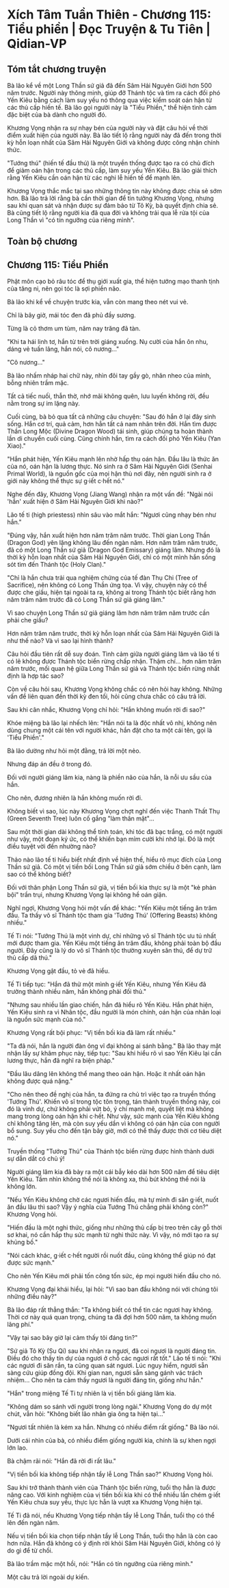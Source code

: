 # Xích Tâm Tuần Thiên - Chương 115: Tiểu phiền | Đọc Truyện & Tu Tiên | Qidian-VP



## Tóm tắt chương truyện

Bà lão kể về một Long Thần sứ giả đã đến Sâm Hải Nguyên Giới hơn 500 năm trước. Người này thông minh, giúp đỡ Thánh tộc và tìm ra cách đối phó Yến Kiêu bằng cách làm suy yếu nó thông qua việc kiểm soát oán hận từ các thủ cấp hiến tế. Bà lão gọi người này là "Tiểu Phiền," thể hiện tình cảm đặc biệt của bà dành cho người đó.

Khương Vọng nhận ra sự nhạy bén của người này và đặt câu hỏi về thời điểm xuất hiện của người này. Bà lão tiết lộ rằng người này đã đến trong thời kỳ hỗn loạn nhất của Sâm Hải Nguyên Giới và không được công nhận chính thức.

"Tướng thú" (hiến tế đầu thú) là một truyền thống được tạo ra có chủ đích để giảm oán hận trong các thủ cấp, làm suy yếu Yến Kiêu. Bà lão giải thích rằng Yến Kiêu cần oán hận từ các nghi lễ hiến tế để mạnh lên.

Khương Vọng thắc mắc tại sao những thông tin này không được chia sẻ sớm hơn. Bà lão trả lời rằng bà cần thời gian để tin tưởng Khương Vọng, nhưng sau khi quan sát và nhận được sự đảm bảo từ Tô Kỳ, bà quyết định chia sẻ. Bà cũng tiết lộ rằng người kia đã qua đời và không trải qua lễ rửa tội của Long Thần vì "có tín ngưỡng của riêng mình".


## Toàn bộ chương

## Chương 115: Tiểu Phiền

Phật môn cạo bỏ râu tóc để thụ giới xuất gia, thể hiện tướng mạo thanh tịnh của tăng ni, nên gọi tóc là sợi phiền não.

Bà lão khi kể về chuyện trước kia, vẫn còn mang theo nét vui vẻ.

Chỉ là bây giờ, mái tóc đen đã phủ đầy sương.

Từng là cỏ thơm um tùm, năm nay trăng đã tàn.

"Khi ta hái linh tơ, hắn từ trên trời giáng xuống. Nụ cười của hắn ôn nhu, dáng vẻ tuấn lãng, hắn nói, cô nương..."

"Cô nương..."

Bà lão nhấm nháp hai chữ này, nhìn đôi tay gầy gò, nhăn nheo của mình, bỗng nhiên trầm mặc.

Tất cả tiếc nuối, thẫn thờ, nhớ mãi không quên, lưu luyến không rời, đều nằm trong sự im lặng này.

Cuối cùng, bà bỏ qua tất cả những câu chuyện: "Sau đó hắn ở lại đây sinh sống. Hắn cơ trí, quả cảm, hơn hẳn tất cả nam nhân trên đời. Hắn tìm được Thần Long Mộc (Divine Dragon Wood) tái sinh, giúp chúng ta hoàn thành lần di chuyển cuối cùng. Cũng chính hắn, tìm ra cách đối phó Yến Kiêu (Yan Xiao)."

"Hắn phát hiện, Yến Kiêu mạnh lên nhờ hấp thụ oán hận. Đầu lâu là thức ăn của nó, oán hận là lương thực. Nó sinh ra ở Sâm Hải Nguyên Giới (Senhai Primal World), là nguồn gốc của mọi hận thù nơi đây, nên người sinh ra ở giới này không thể thực sự g·iết c·hết nó."

Nghe đến đây, Khương Vọng (Jiang Wang) nhận ra một vấn đề: "Ngài nói 'hắn' xuất hiện ở Sâm Hải Nguyên Giới khi nào?"

Lão tế ti (high priestess) nhìn sâu vào mắt hắn: "Ngươi cũng nhạy bén như hắn."

"Đúng vậy, hắn xuất hiện hơn năm trăm năm trước. Thời gian Long Thần (Dragon God) yên lặng không lâu đến ngàn năm. Hơn năm trăm năm trước, đã có một Long Thần sứ giả (Dragon God Emissary) giáng lâm. Nhưng đó là thời kỳ hỗn loạn nhất của Sâm Hải Nguyên Giới, chỉ có một mình hắn sống sót tìm đến Thánh tộc (Holy Clan)."

"Chỉ là hắn chưa trải qua nghiệm chứng của tế đàn Thụ Chi (Tree of Sacrifice), nên không có Long Thần ứng tọa. Vì vậy, chuyện này có thể được che giấu, hiện tại ngoài ta ra, không ai trong Thánh tộc biết rằng hơn năm trăm năm trước đã có Long Thần sứ giả giáng lâm."

Vì sao chuyện Long Thần sứ giả giáng lâm hơn năm trăm năm trước cần phải che giấu?

Hơn năm trăm năm trước, thời kỳ hỗn loạn nhất của Sâm Hải Nguyên Giới là như thế nào? Và vì sao lại hình thành?

Câu hỏi đầu tiên rất dễ suy đoán. Tình cảm giữa người giáng lâm và lão tế ti có lẽ không được Thánh tộc biển rừng chấp nhận. Thậm chí... hơn năm trăm năm trước, mối quan hệ giữa Long Thần sứ giả và Thánh tộc biển rừng nhất định là hợp tác sao?

Còn về câu hỏi sau, Khương Vọng không chắc có nên hỏi hay không. Những vấn đề liên quan đến thời kỳ đen tối, hỏi cũng chưa chắc có câu trả lời.

Sau khi cân nhắc, Khương Vọng chỉ hỏi: "Hắn không muốn rời đi sao?"

Khóe miệng bà lão lại nhếch lên: "Hắn nói ta là độc nhất vô nhị, không nên dùng chung một cái tên với người khác, hắn đặt cho ta một cái tên, gọi là 'Tiểu Phiền'."

Bà lão dường như hỏi một đằng, trả lời một nẻo.

Nhưng đáp án đều ở trong đó.

Đối với người giáng lâm kia, nàng là phiền não của hắn, là nỗi ưu sầu của hắn.

Cho nên, đương nhiên là hắn không muốn rời đi.

Không biết vì sao, lúc này Khương Vọng chợt nghĩ đến việc Thanh Thất Thụ (Green Seventh Tree) luôn cố gắng "làm thân mật"...

Sau một thời gian dài không thể tính toán, khi tóc đã bạc trắng, có một người như vậy, một đoạn ký ức, có thể khiến bạn mỉm cười khi nhớ lại. Đó là một điều tuyệt vời đến nhường nào?

Thảo nào lão tế ti hiểu biết nhất định về hiện thế, hiểu rõ mục đích của Long Thần sứ giả. Có một vị tiền bối Long Thần sứ giả sớm chiều ở bên cạnh, làm sao có thể không biết?

Đối với thân phận Long Thần sứ giả, vị tiền bối kia thực sự là một "kẻ phản bội" trần trụi, nhưng Khương Vọng lại không hề oán giận.

Nghĩ ngợi, Khương Vọng hỏi một vấn đề khác: "Yến Kiêu một tiếng ăn trăm đầu. Ta thấy võ sĩ Thánh tộc tham gia 'Tướng Thú' (Offering Beasts) không nhiều."

Tế Ti nói: "Tướng Thú là một vinh dự, chỉ những võ sĩ Thánh tộc ưu tú nhất mới được tham gia. Yến Kiêu một tiếng ăn trăm đầu, không phải toàn bộ đầu người. Đây cũng là lý do võ sĩ Thánh tộc thường xuyên săn thú, để dự trữ thủ cấp dã thú."

Khương Vọng gật đầu, tỏ vẻ đã hiểu.

Tế Ti tiếp tục: "Hắn đã thử một mình g·iết Yến Kiêu, nhưng Yến Kiêu đã trưởng thành nhiều năm, hắn không phải đối thủ."

"Nhưng sau nhiều lần giao chiến, hắn đã hiểu rõ Yến Kiêu. Hắn phát hiện, Yến Kiêu sinh ra vì Nhân tộc, đầu người là món chính, oán hận của nhân loại là nguồn sức mạnh của nó."

Khương Vọng rất bội phục: "Vị tiền bối kia đã làm rất nhiều."

"Ta đã nói, hắn là người đàn ông vĩ đại không ai sánh bằng." Bà lão thay mặt nhận lấy sự khâm phục này, tiếp tục: "Sau khi hiểu rõ vì sao Yến Kiêu lại cần lương thực, hắn đã nghĩ ra biện pháp."

"Đầu lâu dâng lên không thể mang theo oán hận. Hoặc ít nhất oán hận không được quá nặng."

"Cho nên theo đề nghị của hắn, ta đứng ra chủ trì việc tạo ra truyền thống 'Tướng Thú'. Khiến võ sĩ trong tộc tôn trọng, tán thành truyền thống này, coi đó là vinh dự, chứ không phải vứt bỏ, ý chí mạnh mẽ, quyết liệt mà không mang trong lòng oán hận khi c·hết. Như vậy, sức mạnh của Yến Kiêu không chỉ không tăng lên, mà còn suy yếu dần vì không có oán hận của con người bổ sung. Suy yếu cho đến tận bây giờ, mới có thể thấy được thời cơ tiêu diệt nó."

Truyền thống "Tướng Thú" của Thánh tộc biển rừng được hình thành dưới sự dẫn dắt có chủ ý!

Người giáng lâm kia đã bày ra một cái bẫy kéo dài hơn 500 năm để tiêu diệt Yến Kiêu. Tầm nhìn không thể nói là không xa, thủ bút không thể nói là không lớn.

"Nếu Yến Kiêu không chờ các ngươi hiến đầu, mà tự mình đi săn g·iết, nuốt ăn đầu lâu thì sao? Vậy ý nghĩa của Tướng Thú chẳng phải không còn?" Khương Vọng hỏi.

"Hiến đầu là một nghi thức, giống như những thủ cấp bị treo trên cây gỗ thời sơ khai, nó cần hấp thụ sức mạnh từ nghi thức này. Vì vậy, nó mới tạo ra sự khủng bố."

"Nói cách khác, g·iết c·hết người rồi nuốt đầu, cũng không thể giúp nó đạt được sức mạnh."

Cho nên Yến Kiêu mới phải tốn công tốn sức, ép mọi người hiến đầu cho nó.

Khương Vọng đại khái hiểu, lại hỏi: "Vì sao ban đầu không nói với chúng tôi những điều này?"

Bà lão đáp rất thẳng thắn: "Ta không biết có thể tin các ngươi hay không. Thời cơ này quá quan trọng, chúng ta đã đợi hơn 500 năm, ta không muốn lãng phí."

"Vậy tại sao bây giờ lại cảm thấy tôi đáng tin?"

"Sứ giả Tô Kỳ (Su Qi) sau khi nhận ra ngươi, đã coi ngươi là người đáng tin. Điều đó cho thấy tín dự của ngươi ở chỗ các ngươi rất tốt." Lão tế ti nói: "Khi các ngươi đi săn rắn, ta cũng quan sát ngươi. Lúc nguy hiểm, ngươi sẵn sàng cứu giúp đồng đội. Khi gian nan, ngươi sẵn sàng gánh vác trách nhiệm... Cho nên ta cảm thấy ngươi là người đáng tin, giống như hắn."

"Hắn" trong miệng Tế Ti tự nhiên là vị tiền bối giáng lâm kia.

"Không dám so sánh với người trong lòng ngài." Khương Vọng do dự một chút, vẫn hỏi: "Không biết lão nhân gia ông ta hiện tại..."

"Ngươi tất nhiên là kém xa hắn. Nhưng có nhiều điểm rất giống." Bà lão nói.

Dưới cái nhìn của bà, có nhiều điểm giống người kia, chính là sự khen ngợi lớn lao.

Bà chậm rãi nói: "Hắn đã rời đi rất lâu."

"Vị tiền bối kia không tiếp nhận tẩy lễ Long Thần sao?" Khương Vọng hỏi.

Sau khi trở thành thành viên của Thánh tộc biển rừng, tuổi thọ hẳn là được nâng cao. Với kinh nghiệm của vị tiền bối kia khi có thể nhiều lần chém g·iết Yến Kiêu chưa suy yếu, thực lực hẳn là vượt xa Khương Vọng hiện tại.

Tế Ti đã nói, nếu Khương Vọng tiếp nhận tẩy lễ Long Thần, tuổi thọ có thể lên đến ngàn năm.

Nếu vị tiền bối kia chọn tiếp nhận tẩy lễ Long Thần, tuổi thọ hẳn là còn cao hơn nữa. Hắn đã không có ý định rời khỏi Sâm Hải Nguyên Giới, không có lý do gì để từ chối.

Bà lão trầm mặc một hồi, nói: "Hắn có tín ngưỡng của riêng mình."

Một câu trả lời ngoài dự kiến.